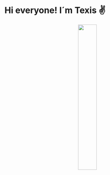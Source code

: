 <h1 align="center">Hi everyone! I´m Texis ✌</h1> 
<img src="https://tenor.com/es-419/view/baby-yoda-hi-hello-greet-wave-gif-16252038" align="right" width="35%">
